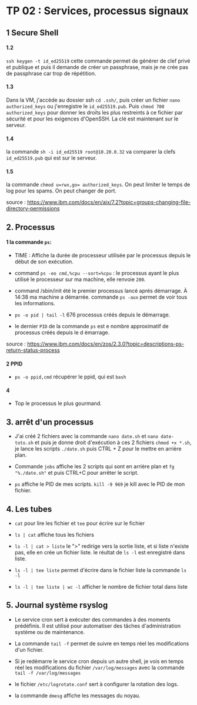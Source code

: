 # TP 02 : Services, processus signaux

## 1 Secure Shell 


#### 1.2 

`ssh keygen -t id_ed25519` cette commande permet de générer de clef privé et publique et puis il demande de créer un passphrase, mais je ne crée pas de passphrase car trop de répétition.

#### 1.3 
Dans la VM, j'accède au dossier ssh `cd .ssh/`, puis créer un fichier `nano authorized_keys` ou j'enregistre le `id_ed25519.pub`. Puis `chmod 700 authorized_keys` pour donner les droits les plus restreints à ce fichier par sécurité et pour les exigences d'OpenSSH. La clé est maintenant sur le serveur.

#### 1.4 
la commande `sh -i id_ed25519 root@10.20.0.32` va comparer la clefs `id_ed25519.pub` qui est sur le serveur.

#### 1.5
la commande `chmod u=rwx,go= authorized_keys`.
On peut limiter le temps de log pour les spams.
On peut changer de port.

source : https://www.ibm.com/docs/en/aix/7.2?topic=groups-changing-file-directory-permissions

## 2. Processus
#### 1 la commande `ps`:

- TIME : Affiche la durée de processeur utilisée par le processus depuis le début de son exécution.

- command `ps -eo cmd,%cpu --sort=%cpu` : le processus ayant le plus utilisé le processeur sur ma machine, elle renvoie `200`.

- command /sbin/init été le premier processus lancé aprés démarrage.
À 14:38 ma machine a démarrée. commande `ps -aux` permet de voir tous les informations.

- `ps -o pid | tail -l` 676 processus créés depuis le démarrage.

- le dernier `PID` de la commande `ps` est e nombre approximatif de processus créés depuis le d émarrage.

source : https://www.ibm.com/docs/en/zos/2.3.0?topic=descriptions-ps-return-status-process

#### 2 PPID
- `ps -o ppid,cmd` récupérer le ppid, qui est `bash`

#### 4 
- Top le processus le plus gourmand.

## 3. arrêt d'un processus
- J'ai créé 2 fichiers avec la commande `nano date.sh` et `nano date-toto.sh` et puis je donne droit d'exécution à ces 2 fichiers `chmod +x *.sh`, je lance les scripts `./date.sh` puis CTRL + Z pour le mettre en arrière plan.

- Commande `jobs` affiche les 2 scripts qui sont en arrière plan et `fg "%./date.sh"` et puis CTRL+C pour arrêter le script.

-  `ps` affiche le PID de mes scripts. `kill -9 969` je kill avec le PID de mon fichier.

## 4. Les tubes

- `cat` pour lire les fichier et `tee` pour écrire sur le fichier

- `ls | cat` affiche tous les fichiers

- `ls -l | cat > liste` le ">" redirige vers la sortie liste, et si liste n'existe pas, elle en crée un fichier liste. le réultat de `ls -l` est enregistré dans liste.

- `ls -l | tee liste` permet d'écrire dans le fichier liste la commande `ls -l`

- `ls -l | tee liste | wc -l` afficher le nombre de fichier total dans liste

## 5. Journal système rsyslog

- Le service cron sert à exécuter des commandes à des moments prédéfinis. Il est utilisé pour automatiser des tâches d'administration système ou de maintenance.

- La commande `tail -f` permet de suivre en temps réel les modifications d'un fichier.

- Si je redémarre le service cron depuis un autre shell, je vois en temps réel les modifications du fichier `/var/log/messages` avec la commande `tail -f /var/log/messages`

- le fichier `/etc/logrotate.conf` sert à configurer la rotation des logs.

- la commande `dmesg` affiche les messages du noyau. 
